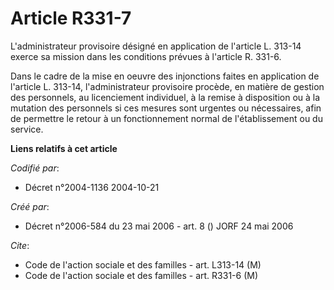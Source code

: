 # Article R331-7

L'administrateur provisoire désigné en application de l'article L. 313-14 exerce sa mission dans les conditions prévues à
l'article R. 331-6.

Dans le cadre de la mise en oeuvre des injonctions faites en application de l'article L. 313-14, l'administrateur provisoire
procède, en matière de gestion des personnels, au licenciement individuel, à la remise à disposition ou à la mutation des
personnels si ces mesures sont urgentes ou nécessaires, afin de permettre le retour à un fonctionnement normal de
l'établissement ou du service.

**Liens relatifs à cet article**

_Codifié par_:

  - Décret n°2004-1136 2004-10-21

_Créé par_:

  - Décret n°2006-584 du 23 mai 2006 - art. 8 () JORF 24 mai 2006

_Cite_:

  - Code de l'action sociale et des familles - art. L313-14 (M)
  - Code de l'action sociale et des familles - art. R331-6 (M)
